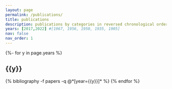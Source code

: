 ```yaml
---
layout: page
permalink: /publications/
title: publications
description: publications by categories in reversed chronological order. generated by jekyll-scholar.
years: [2017,2022] #[1967, 1956, 1950, 1935, 1905]
nav: false
nav_order: 1
---
```

<!-- _pages/publications.md -->
<div class="publications">

{%- for y in page.years %}
  <h2 class="year">{{y}}</h2>
  {% bibliography -f papers -q @*[year={{y}}]* %}
{% endfor %}

</div>
